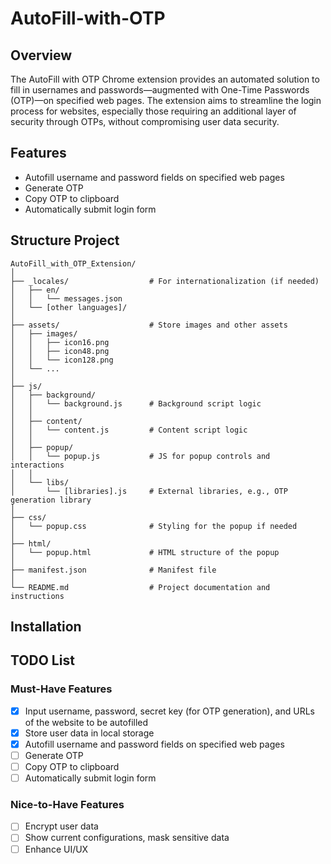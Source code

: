 # AutoFill-with-OTP

## Overview
The AutoFill with OTP Chrome extension provides an automated solution to fill in usernames and passwords—augmented with One-Time Passwords (OTP)—on specified web pages. The extension aims to streamline the login process for websites, especially those requiring an additional layer of security through OTPs, without compromising user data security.

## Features
- Autofill username and password fields on specified web pages
- Generate OTP
- Copy OTP to clipboard
- Automatically submit login form

## Structure Project
```
AutoFill_with_OTP_Extension/
│
├── _locales/                  # For internationalization (if needed)
│   ├── en/
│   │   └── messages.json
│   └── [other languages]/
│
├── assets/                    # Store images and other assets
│   ├── images/
│   │   ├── icon16.png
│   │   ├── icon48.png
│   │   └── icon128.png
│   └── ...
│
├── js/
│   ├── background/
│   │   └── background.js      # Background script logic
│   │
│   ├── content/
│   │   └── content.js         # Content script logic
│   │
│   ├── popup/
│   │   └── popup.js           # JS for popup controls and interactions
│   │
│   └── libs/
│       └── [libraries].js     # External libraries, e.g., OTP generation library
│
├── css/
│   └── popup.css              # Styling for the popup if needed
│
├── html/
│   └── popup.html             # HTML structure of the popup
│
├── manifest.json              # Manifest file
│
└── README.md                  # Project documentation and instructions
```

## Installation


## TODO List
### Must-Have Features
- [x] Input username, password, secret key (for OTP generation), and URLs of the website to be autofilled
- [x] Store user data in local storage
- [x] Autofill username and password fields on specified web pages
- [ ] Generate OTP
- [ ] Copy OTP to clipboard
- [ ] Automatically submit login form

### Nice-to-Have Features
- [ ] Encrypt user data
- [ ] Show current configurations, mask sensitive data
- [ ] Enhance UI/UX